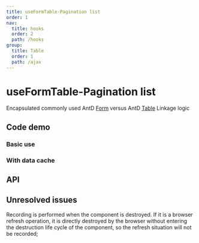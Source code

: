 ```yaml
---
title: useFormTable-Pagination list
order: 1
nav:
  title: hooks
  order: 2
  path: /hooks
group:
  title: Table
  order: 1
  path: /ajax
---
```


# useFormTable-Pagination list

Encapsulated commonly used AntD [Form](https://ant.design/components/form-cn/) versus AntD [Table](https://ant.design/components/table-cn/) Linkage logic

## Code demo

### Basic use

### With data cache

## API

## Unresolved issues

Recording is performed when the component is destroyed. If it is a browser refresh operation, it is directly destroyed by the browser without entering the destruction life cycle of the component, so the refresh situation will not be recorded;
